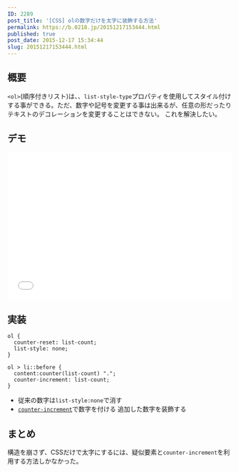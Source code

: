 ```yaml
---
ID: 2289
post_title: '[CSS] olの数字だけを太字に装飾する方法'
permalink: https://b.0218.jp/20151217153444.html
published: true
post_date: 2015-12-17 15:34:44
slug: 20151217153444.html
---
```

<h2>概要</h2>

<code>&lt;ol&gt;</code>(順序付きリスト)は、、<code>list-style-type</code>プロパティを使用してスタイル付けする事ができる。ただ、数字や記号を変更する事は出来るが、任意の形だったりテキストのデコレーションを変更することはできない。
これを解決したい。

<!--more-->

<h2>デモ</h2>

<iframe height='330' scrolling='no' title='order list design' src='//codepen.io/hiro0218/embed/gdWQoM/?height=330&theme-id=light&default-tab=result&embed-version=2' frameborder='no' allowtransparency='true' allowfullscreen='true' style='width: 100%;'>See the Pen <a href='https://codepen.io/hiro0218/pen/gdWQoM/'>order list design</a> by hiro (<a href='https://codepen.io/hiro0218'>@hiro0218</a>) on <a href='https://codepen.io'>CodePen</a>.
</iframe>

<h2>実装</h2>

<pre><code class="language-css">ol {
  counter-reset: list-count; 
  list-style: none; 
}

ol &gt; li::before {
  content:counter(list-count) ".";
  counter-increment: list-count;
}
</code></pre>

<ul>
<li>従来の数字は<code>list-style:none</code>で消す</li>
<li><a href="https://developer.mozilla.org/ja/docs/Web/CSS/counter-increment"><code>counter-increment</code></a>で数字を付ける
追加した数字を装飾する</li>
</ul>

<h2>まとめ</h2>

構造を崩さず、CSSだけで太字にするには、疑似要素と<code>counter-increment</code>を利用する方法しかなかった。